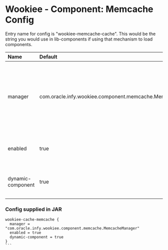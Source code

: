 # Wookiee - Component: Memcache Config

Entry name for config is "wookiee-memcache-cache". This would be the string you would use in lib-components if using that mechanism to load components.

| Name | Default | Description |
|:-----|:--------|:------------|
| manager | com.oracle.infy.wookiee.component.memcache.MemcacheManager | This should never be overridden or changed, and changing this would most likely cause it to not start up. |
| enabled | true | whether this component is enabled or not. |
| dynamic-component | true | enables loading up the component dynamically |

### Config supplied in JAR

````
wookiee-cache-memcache {
  manager = "com.oracle.infy.wookiee.component.memcache.MemcacheManager"
  enabled = true
  dynamic-component = true
}
```